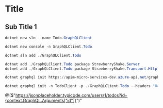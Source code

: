 # Title

## Sub Title 1

```powershell
dotnet new sln --name Todo.GraphQLClient

dotnet new console -n GraphQLClient.Todo

dotnet sln add ./GraphQLClient.Todo

dotnet add ./GraphQLClient.Todo package StrawberryShake.Server
dotnet add ./GraphQLClient.Todo package StrawberryShake.Transport.Http

dotnet graphql init https://apim-micro-services-dev.azure-api.net/graphql -n TodoClient -p ./GraphQLClient.Todo --headers "Ocp-Apim-Subscription-Key=YourKey" --headers "Content-Type=application/json"

dotnet graphql init -n TodoClient -p ./GraphQLClient.Todo --headers "Ocp-Apim-Subscription-Key=YourKey" -x "content-type=application/json" https://apim-micro-services-dev.azure-api.net/graphql
```

@($"https://jsonplaceholder.typicode.com/users/1/todos?id={context.GraphQL.Arguments["id"]}")"
